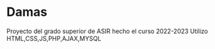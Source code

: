 # Damas
Proyecto del grado superior de ASIR hecho el curso 2022-2023
Utilizo HTML,CSS,JS,PHP,AJAX,MYSQL
